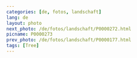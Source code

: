 ```yaml
---
categories: [de, fotos, landschaft]
lang: de
layout: photo
next_photo: /de/fotos/landschaft/P0000272.html
picname: P0000273
prev_photo: /de/fotos/landschaft/P0000177.html
tags: [Tree]
---
```

